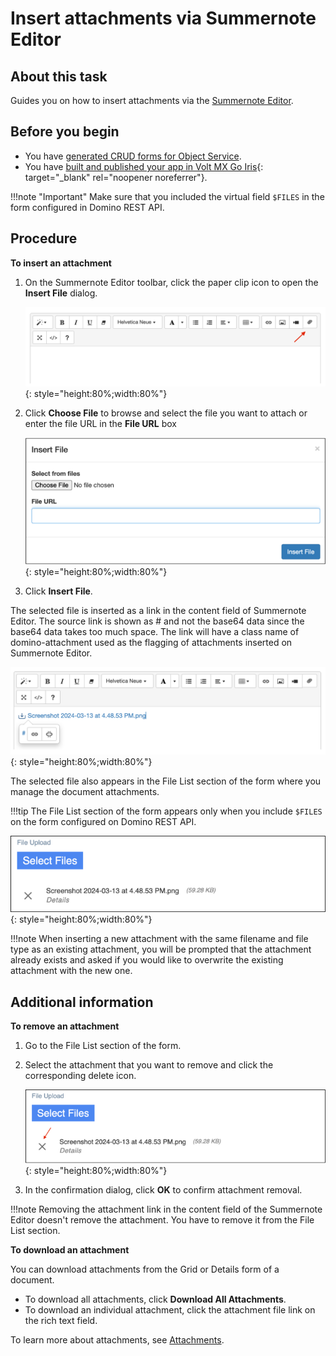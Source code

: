 # Insert attachments via Summernote Editor

## About this task

Guides you on how to insert attachments via the [Summernote Editor](../references/summernotewidget.md). 

## Before you begin

- You have [generated CRUD forms for Object Service](codegen.md).
- You have [built and published your app in Volt MX Go Iris](https://opensource.hcltechsw.com/volt-mx-docs/95/docs/documentation/Iris/iris_user_guide/Content/Cloud_Build_in_VoltMX_Iris.html#post-successful-build){: target="_blank" rel="noopener noreferrer"}.

!!!note "Important"
    Make sure that you included the virtual field `$FILES` in the form configured in Domino REST API. 

## Procedure

**To insert an attachment**

1. On the Summernote Editor toolbar, click the paper clip icon to open the **Insert File** dialog.

    ![Summernote Editor toolbar](../assets/images/summernotetoolbar.png){: style="height:80%;width:80%"}

2. Click **Choose File** to browse and select the file you want to attach or enter the file URL in the **File URL** box

    ![Insert File dialog](../assets/images/summernoteinsertfile.png){: style="height:80%;width:80%"}

3. Click **Insert File**.

The selected file is inserted as a link in the content field of Summernote Editor. The source link is shown as # and not the base64 data since the base64 data takes too much space. The link will have a class name of domino-attachment used as the flagging of attachments inserted on Summernote Editor. 

![Summernote Editor content field](../assets/images/summernoteinsertfile1.png){: style="height:80%;width:80%"}

The selected file also appears in the File List section of the form where you manage the document attachments.

!!!tip
    The File List section of the form appears only when you include `$FILES` on the form configured on Domino REST API.

![File List section](../assets/images/filelistsection.png){: style="height:80%;width:80%"}

!!!note
    When inserting a new attachment with the same filename and file type as an existing attachment, you will be prompted that the attachment already exists and asked if you would like to overwrite the existing attachment with the new one.

## Additional information

**To remove an attachment**

1. Go to the File List section of the form.
2. Select the attachment that you want to remove and click the corresponding delete icon.

    ![File List section](../assets/images/filelistsection1.png){: style="height:80%;width:80%"}

3. In the confirmation dialog, click **OK** to confirm attachment removal.

!!!note
    Removing the attachment link in the content field of the Summernote Editor doesn't remove the attachment. You have to remove it from the File List section. 

**To download an attachment**

You can download attachments from the Grid or Details form of a document. 

-	To download all attachments, click **Download All Attachments**.
-	To download an individual attachment, click the attachment file link on the rich text field.

To learn more about attachments, see [Attachments](../topicguides/method.md#attachments). 